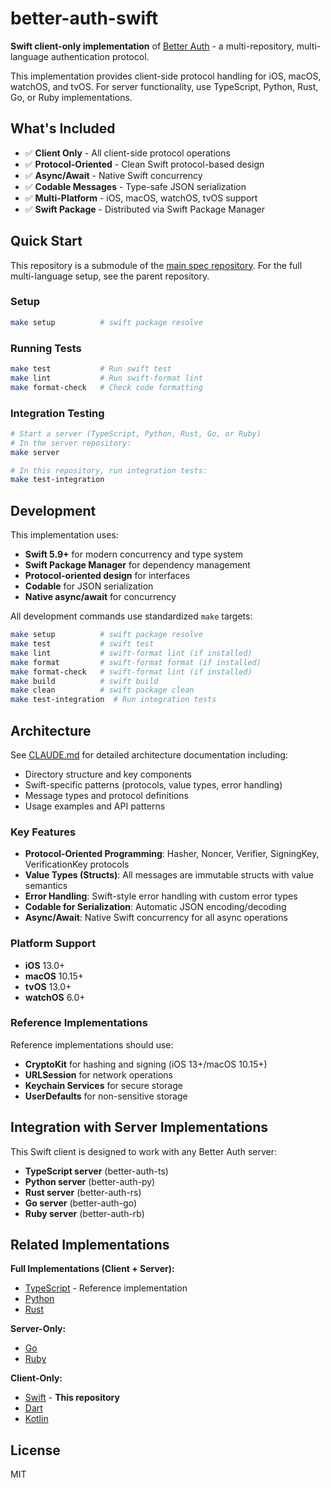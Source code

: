 # better-auth-swift

**Swift client-only implementation** of [Better Auth](https://github.com/jasoncolburne/better-auth) - a multi-repository, multi-language authentication protocol.

This implementation provides client-side protocol handling for iOS, macOS, watchOS, and tvOS. For server functionality, use TypeScript, Python, Rust, Go, or Ruby implementations.

## What's Included

- ✅ **Client Only** - All client-side protocol operations
- ✅ **Protocol-Oriented** - Clean Swift protocol-based design
- ✅ **Async/Await** - Native Swift concurrency
- ✅ **Codable Messages** - Type-safe JSON serialization
- ✅ **Multi-Platform** - iOS, macOS, watchOS, tvOS support
- ✅ **Swift Package** - Distributed via Swift Package Manager

## Quick Start

This repository is a submodule of the [main spec repository](https://github.com/jasoncolburne/better-auth). For the full multi-language setup, see the parent repository.

### Setup

```bash
make setup          # swift package resolve
```

### Running Tests

```bash
make test           # Run swift test
make lint           # Run swift-format lint
make format-check   # Check code formatting
```

### Integration Testing

```bash
# Start a server (TypeScript, Python, Rust, Go, or Ruby)
# In the server repository:
make server

# In this repository, run integration tests:
make test-integration
```

## Development

This implementation uses:
- **Swift 5.9+** for modern concurrency and type system
- **Swift Package Manager** for dependency management
- **Protocol-oriented design** for interfaces
- **Codable** for JSON serialization
- **Native async/await** for concurrency

All development commands use standardized `make` targets:

```bash
make setup          # swift package resolve
make test           # swift test
make lint           # swift-format lint (if installed)
make format         # swift-format format (if installed)
make format-check   # swift-format lint (if installed)
make build          # swift build
make clean          # swift package clean
make test-integration  # Run integration tests
```

## Architecture

See [CLAUDE.md](CLAUDE.md) for detailed architecture documentation including:
- Directory structure and key components
- Swift-specific patterns (protocols, value types, error handling)
- Message types and protocol definitions
- Usage examples and API patterns

### Key Features

- **Protocol-Oriented Programming**: Hasher, Noncer, Verifier, SigningKey, VerificationKey protocols
- **Value Types (Structs)**: All messages are immutable structs with value semantics
- **Error Handling**: Swift-style error handling with custom error types
- **Codable for Serialization**: Automatic JSON encoding/decoding
- **Async/Await**: Native Swift concurrency for all async operations

### Platform Support

- **iOS** 13.0+
- **macOS** 10.15+
- **tvOS** 13.0+
- **watchOS** 6.0+

### Reference Implementations

Reference implementations should use:
- **CryptoKit** for hashing and signing (iOS 13+/macOS 10.15+)
- **URLSession** for network operations
- **Keychain Services** for secure storage
- **UserDefaults** for non-sensitive storage

## Integration with Server Implementations

This Swift client is designed to work with any Better Auth server:
- **TypeScript server** (better-auth-ts)
- **Python server** (better-auth-py)
- **Rust server** (better-auth-rs)
- **Go server** (better-auth-go)
- **Ruby server** (better-auth-rb)

## Related Implementations

**Full Implementations (Client + Server):**
- [TypeScript](https://github.com/jasoncolburne/better-auth-ts) - Reference implementation
- [Python](https://github.com/jasoncolburne/better-auth-py)
- [Rust](https://github.com/jasoncolburne/better-auth-rs)

**Server-Only:**
- [Go](https://github.com/jasoncolburne/better-auth-go)
- [Ruby](https://github.com/jasoncolburne/better-auth-rb)

**Client-Only:**
- [Swift](https://github.com/jasoncolburne/better-auth-swift) - **This repository**
- [Dart](https://github.com/jasoncolburne/better-auth-dart)
- [Kotlin](https://github.com/jasoncolburne/better-auth-kt)

## License

MIT

